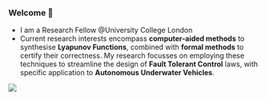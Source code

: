### Welcome 👋


- I am a Research Fellow @University College London
- Current research interests encompass **computer-aided methods** to synthesise **Lyapunov Functions**, combined with **formal methods** to certify their correctness. My research focusses on employing these techniques to streamline the design of **Fault Tolerant Control** laws, with specific application to **Autonomous Underwater Vehicles**.  


![](https://komarev.com/ghpvc/?username=grande-dev&color=blue&style=flat-square)

